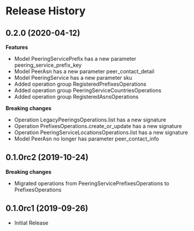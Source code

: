 # Release History

## 0.2.0 (2020-04-12)

**Features**

  - Model PeeringServicePrefix has a new parameter peering_service_prefix_key
  - Model PeerAsn has a new parameter peer_contact_detail
  - Model PeeringService has a new parameter sku
  - Added operation group RegisteredPrefixesOperations
  - Added operation group PeeringServiceCountriesOperations
  - Added operation group RegisteredAsnsOperations

**Breaking changes**

  - Operation LegacyPeeringsOperations.list has a new signature
  - Operation PrefixesOperations.create_or_update has a new signature
  - Operation PeeringServiceLocationsOperations.list has a new signature
  - Model PeerAsn no longer has parameter peer_contact_info

## 0.1.0rc2 (2019-10-24)

**Breaking changes**

  - Migrated operations from PeeringServicePrefixesOperations to
    PrefixesOperations

## 0.1.0rc1 (2019-09-26)

  - Initial Release
